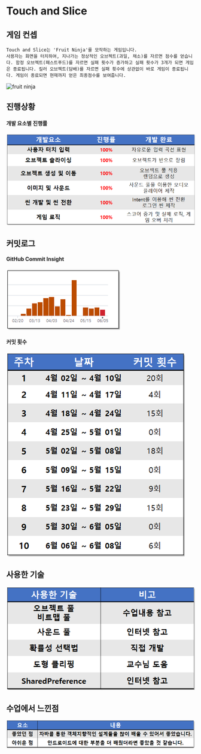 # Touch and Slice

## 게임 컨셉
```
Touch and Slice는 'Fruit Ninja'를 모작하는 게임입니다. 
사용자는 화면을 터치하여, 지나가는 정상적인 오브젝트(과일, 채소)를 자르면 점수를 얻습니다. 함정 오브젝트(패스트푸드)를 자르면 실패 횟수가 증가하고 실패 횟수가 3개가 되면 게임은 종료됩니다. 킬러 오브젝트(담배)를 자르면 실패 횟수에 상관없이 바로 게임이 종료됩니다. 게임이 종료되면 현재까지 얻은 최종점수를 보여줍니다.
```
![fruit ninja](https://www.windowscentral.com/sites/wpcentral.com/files/styles/large/public/postimages/5516/FruitNinja.jpg)


## 진행상황
#### 개발 요소별 진행률
![progress1](../../image/Final_progress1.png)

## 커밋로그
#### GitHub Commit Insight
![commitInsight](../../image/Final_gitinsight.png)

#### 커밋 횟수
![CommitCount](../../image/Final_commit.png)

## 사용한 기술
![usedTech](../../image/Final_tech.png)

## 수업에서 느낀점
![class](../../image/Final_class.png)
